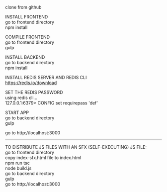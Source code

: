 clone from github  

INSTALL FRONTEND  
go to frontend directory  
npm install  

COMPILE FRONTEND  
go to frontend directory  
gulp  

INSTALL BACKEND  
go to backend directory  
npm install  

INSTALL REDIS SERVER AND REDIS CLI  
https://redis.io/download  

SET THE REDIS PASSWORD  
using redis cli...   
127.0.0.1:6379> CONFIG set requirepass 'def'  

START APP  
go to backend directory  
gulp  

go to http://localhost:3000  

-----------------------------------------------------------------  
  
TO DISTRIBUTE JS FILES WITH AN SFX (SELF-EXECUTING) JS FILE:  
go to frontend directory  
copy index-sfx.html file to index.html  
npm run tsc  
node build.js  
go to backend directory  
gulp  
go to http://localhost:3000  




